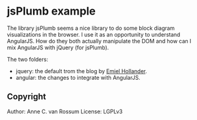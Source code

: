 # jsPlumb example

The library jsPlumb seems a nice library to do some block diagram visualizations in the browser. I use it as an opportunity to understand AngularJS. How do they both actually manipulate the DOM and how can I mix AngularJS with jQuery (for jsPlumb).

The two folders:

* jquery: the default trom the blog by [Emiel Hollander](http://blog.emielhollander.nl/2013/01/getting-started-with-jsplumb).
* angular: the changes to integrate with AngularJS.

## Copyright

Author: Anne C. van Rossum
License: LGPLv3
